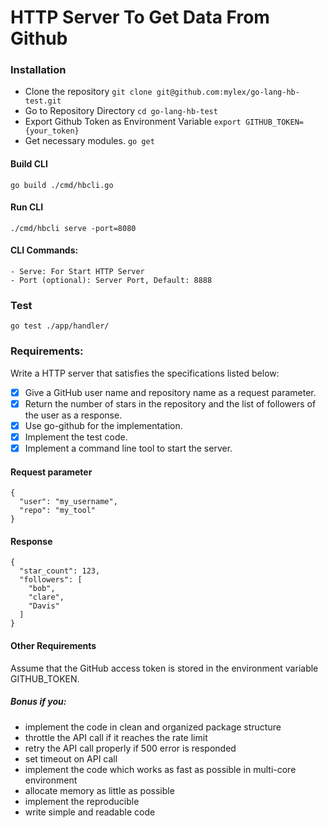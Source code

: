 # HTTP Server To Get Data From Github

### Installation
- Clone the repository
`git clone git@github.com:mylex/go-lang-hb-test.git`
- Go to Repository Directory
`cd go-lang-hb-test`
- Export Github Token as Environment Variable
`export GITHUB_TOKEN={your_token}`
- Get necessary modules.
`go get`

#### Build CLI
`go build ./cmd/hbcli.go`

#### Run CLI
`./cmd/hbcli serve -port=8080`

#### CLI Commands:
    - Serve: For Start HTTP Server 
    - Port (optional): Server Port, Default: 8888

### Test
`go test ./app/handler/`



### Requirements:
Write a HTTP server that satisfies the specifications listed below:

- [x] Give a GitHub user name and repository name as a request parameter.
- [x] Return the number of stars in the repository and the list of followers of the user as a response.
- [x] Use go-github for the implementation.
- [x] Implement the test code.
- [x] Implement a command line tool to start the server.

#### Request parameter
```
{
  "user": "my_username",
  "repo": "my_tool"
}
```

#### Response
```
{
  "star_count": 123,
  "followers": [
    "bob",
    "clare",
    "Davis"
  ]
}
```

#### Other Requirements
Assume that the GitHub access token is stored in the environment variable GITHUB_TOKEN.

##### Bonus if you:
- implement the code in clean and organized package structure
- throttle the API call if it reaches the rate limit
- retry the API call properly if 500 error is responded
- set timeout on API call
- implement the code which works as fast as possible in multi-core environment
- allocate memory as little as possible
- implement the reproducible
- write simple and readable code
